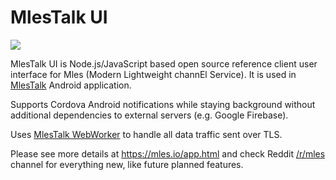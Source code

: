 # MlesTalk UI

![](mlestalk_login.gif)

MlesTalk UI is Node.js/JavaScript based open source reference client user interface for Mles (Modern Lightweight channEl Service). It is used in [MlesTalk](https://play.google.com/store/apps/details?id=io.mles.mlestalk) Android application.

Supports Cordova Android notifications while staying background without additional dependencies to external servers (e.g. Google Firebase).

Uses [MlesTalk WebWorker](https://github.com/jq-rs/mlestalk-webworker) to handle all data traffic sent over TLS.

Please see more details at https://mles.io/app.html and check Reddit [/r/mles](https://www.reddit.com/r/mles/) channel for everything new, like future planned features.
